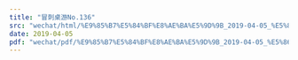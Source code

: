 ```yaml
---
title: "冒刺桌游No.136"
src: "wechat/html/%E9%85%B7%E5%84%BF%E8%AE%BA%E5%9D%9B_2019-04-05_%E5%86%92%E5%88%BA%E6%A1%8C%E6%B8%B8No.136.html"
date: 2019-04-05
pdf: "wechat/pdf/%E9%85%B7%E5%84%BF%E8%AE%BA%E5%9D%9B_2019-04-05_%E5%86%92%E5%88%BA%E6%A1%8C%E6%B8%B8No.136.pdf"
---
```

